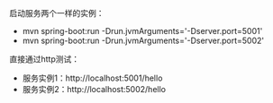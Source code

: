 启动服务两个一样的实例：
- mvn spring-boot:run -Drun.jvmArguments='-Dserver.port=5001'
- mvn spring-boot:run -Drun.jvmArguments='-Dserver.port=5002'

直接通过http测试：
- 服务实例1：http://localhost:5001/hello
- 服务实例2：http://localhost:5002/hello